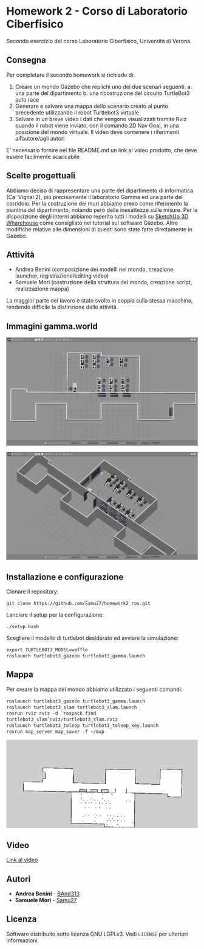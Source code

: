 # Homework 2 - Corso di Laboratorio Ciberfisico

Secondo esercizio del corso Laboratorio Ciberfisico, Università di Verona.

## Consegna

Per completare il secondo homework si richiede di:
1. Creare un mondo Gazebo che replichi uno dei due scenari seguenti:
a. una parte del dipartimento
b. una ricostruzione del circuito TurtleBot3 auto race
2. Generare e salvare una mappa dello scenario creato al punto precedente utilizzando il robot Turtlebot3 virtuale
3. Salvare in un breve video i dati che vengono visualizzati tramite Rviz quando il robot viene inviato, con il comando 2D Nav Goal, in una posizione del mondo virtuale. Il video deve contenere i riferimenti all’autore/agli autori

E’ necessario fornire nel file README.md un link al video prodotto, che deve essere facilmente scaricabile

## Scelte progettuali

Abbiamo deciso di rappresentare una parte del dipartimento di informatica (Ca' Vignal 2), più precisamente il laboratorio Gamma ed una parte del corridoio.
Per la costruzione dei muri abbiamo preso come riferimento la piantina del dipartimento, notando però delle inesattezze sulle misure. Per la disposizione degli interni abbiamo reperito tutti i modelli su [SketchUp 3D Wharehouse](https://3dwarehouse.sketchup.com/index.html) come consigliato nei tutorial sul software Gazebo. Altre modifiche relative alle dimensioni di questi sono state fatte direttamente in Gazebo.

## Attività
* Andrea Benini (composizione dei modelli nel mondo, creazione launcher, registrazione/editing video)
* Samuele Mori (costruzione della struttura del mondo, creazione script, realizzazione mappa)

La maggior parte del lavoro è stato svolto in coppia sulla stessa macchina, rendendo difficile la distinzione delle attività.

## Immagini gamma.world

![Screenshot](media/world1.png)

![Screenshot](media/world2.png)

## Installazione e configurazione

Clonare il repository:
```
git clone https://github.com/Samu27/homework2_ros.git
```
Lanciare il setup per la configurazione:
```
./setup.bash
```
Scegliere il modello di turtlebot desiderato ed avviare la simulazione:
```
export TURTLEBOT3_MODEL=waffle
roslaunch turtlebot3_gazebo turtlebot3_gamma.launch
```

## Mappa

Per creare la mappa del mondo abbiamo utilizzato i seguenti comandi:
```
roslaunch turtlebot3_gazebo turtlebot3_gamma.launch
roslaunch turtlebot3_slam turtlebot3_slam.launch
rosrun rviz rviz -d `rospack find turtlebot3_slam`rviz/turtlebot3_slam.rviz
roslaunch turtlebot3_teleop turtlebot3_teleop_key.launch
rosrun map_server map_saver -f ~/map
```
![](media/map.png)

## Video

[Link al video](https://raw.githubusercontent.com/Samu27/homework2_ros/master/media/video.mp4)

## Autori

* **Andrea Benini** - [BAnd313](https://github.com/BAnd313)
* **Samuele Mori** - [Samu27](https://github.com/Samu27)

## Licenza

Software distribuito sotto licenza GNU LGPLv3. Vedi `LICENSE` per ulteriori informazioni.
